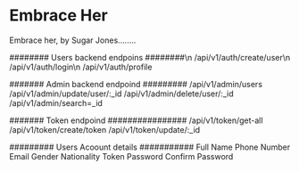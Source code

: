 # Embrace Her
Embrace her, by Sugar Jones........


######## Users backend endpoins ########\n
	/api/v1/auth/create/user\n
	/api/v1/auth/login\n
	/api/v1/auth/profile
	
	
####### Admin backend endpoind #########
	/api/v1/admin/users
	/api/v1/admin/update/user/:_id
	/api/v1/admin/delete/user/:_id
	/api/v1/admin/search=_id
	
####### Token endpoind ################
	/api/v1/token/get-all
	/api/v1/token/create/token
	/api/v1/token/update/:_id
	

######### Users Acoount details ###########
	Full Name
	Phone Number
	Email
	Gender
	Nationality
	Token
	Password
	Confirm Password
	
